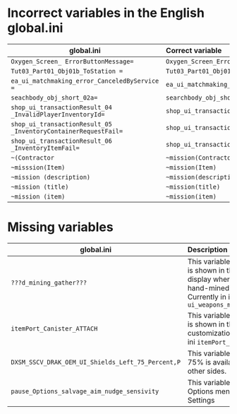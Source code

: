 # Incorrect variables in the English global.ini

| global.ini                                                                      | Correct variable                                                                       |
|---------------------------------------------------------------------------------|:---------------------------------------------------------------------------------------|
| `Oxygen_Screen_ ErrorButtonMessage=`                                            | `Oxygen_Screen_ErrorButtonMessage=`                                                    |
| `Tut03_Part01_Obj01b_ToStation =`                                               | `Tut03_Part01_Obj01b_ToStation=`                                                       |
| `ea_ui_matchmaking_error_CanceledByService =`                                   | `ea_ui_matchmaking_error_CanceledByService=`                                           |
| `seachbody_obj_short_02a=`                                                      | `searchbody_obj_short_02a=`                                                            |
| `shop_ui_transactionResult_04 _InvalidPlayerInventoryId=`                       | `shop_ui_transactionResult_04_InvalidPlayerInventoryId=`                               |
| `shop_ui_transactionResult_05 _InventoryContainerRequestFail=`                  | `shop_ui_transactionResult_05_InventoryContainerRequestFail=`                          |
| `shop_ui_transactionResult_06 _InventoryItemFail=`                              | `shop_ui_transactionResult_06_InventoryItemFail=`                                      |
| `~(Contractor`                                                                  | `~mission(Contractor`                                                                  |
| `~misssion(Item)`                                                               | `~mission(Item)`                                                                       |
| `~mission (description)`                                                        | `~mission(description)`                                                                |
| `~mission (title)`                                                              | `~mission(title)`                                                                      |
| `~mission (item)`                                                               | `~mission(item)`                                                                       |

# Missing variables

| global.ini                                        | Description                                                                                                                                        |
| ------------------------------------------------- | :------------------------------------------------------------------------------------------------------------------------------------------------- |
| `???d_mining_gather???`                           | This variable is missing and is shown in the multitool display when collecting hand-mined minerals. Currently in ini: `ui_weapons_multi_gathering` |
| `itemPort_Canister_ATTACH`                        | This variable is missing and is shown in the multitool customization. Currently in ini `itemPort_CanisterSlot`                                     |
| `DXSM_SSCV_DRAK_OEM_UI_Shields_Left_75_Percent,P` | This variable is missing. 75% is available for all other sides.                                                                                    |
| `pause_Options_salvage_aim_nudge_sensivity`       | This variable is missing. Options menu -> Game Settings                                                                                            |
